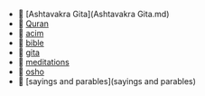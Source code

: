 * 📄 [Ashtavakra Gita](Ashtavakra Gita.md)
* 📄 [Quran](Quran.md)
* 📄 [acim](acim.md)
* 📄 [bible](bible.md)
* 📄 [gita](gita.md)
* 📂 [meditations](meditations)
* 📂 [osho](osho)
* 📂 [sayings and parables](sayings and parables)
